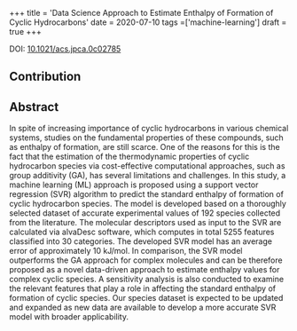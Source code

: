 +++
title = 'Data Science Approach to Estimate Enthalpy of Formation of Cyclic Hydrocarbons'
date = 2020-07-10
tags =['machine-learning']
draft = true
+++

DOI: [10.1021/acs.jpca.0c02785](https://doi.org/10.1021/acs.jpca.0c02785)

## Contribution

## Abstract
In spite of increasing importance of cyclic hydrocarbons in various chemical systems, studies on the fundamental properties of these compounds, such as enthalpy of formation, are still scarce. One of the reasons for this is the fact that the estimation of the thermodynamic properties of cyclic hydrocarbon species via cost-effective computational approaches, such as group additivity (GA), has several limitations and challenges. In this study, a machine learning (ML) approach is proposed using a support vector regression (SVR) algorithm to predict the standard enthalpy of formation of cyclic hydrocarbon species. The model is developed based on a thoroughly selected dataset of accurate experimental values of 192 species collected from the literature. The molecular descriptors used as input to the SVR are calculated via alvaDesc software, which computes in total 5255 features classified into 30 categories. The developed SVR model has an average error of approximately 10 kJ/mol. In comparison, the SVR model outperforms the GA approach for complex molecules and can be therefore proposed as a novel data-driven approach to estimate enthalpy values for complex cyclic species. A sensitivity analysis is also conducted to examine the relevant features that play a role in affecting the standard enthalpy of formation of cyclic species. Our species dataset is expected to be updated and expanded as new data are available to develop a more accurate SVR model with broader applicability.